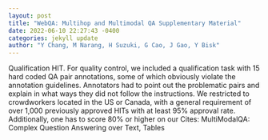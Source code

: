 ```yaml
--- 
layout: post 
title: "WebQA: Multihop and Multimodal QA Supplementary Material" 
date: 2022-06-10 22:27:43 -0400 
categories: jekyll update 
author: "Y Chang, M Narang, H Suzuki, G Cao, J Gao, Y Bisk" 
--- 
```

Qualification HIT. For quality control, we included a qualification task with 15 hard coded QA pair annotations, some of which obviously violate the annotation guidelines. Annotators had to point out the problematic pairs and explain in what ways they did not follow the instructions. We restricted to crowdworkers located in the US or Canada, with a general requirement of over 1,000 previously approved HITs with at least 95% approval rate. Additionally, one has to score 80% or higher on our Cites: MultiModalQA: Complex Question Answering over Text, Tables